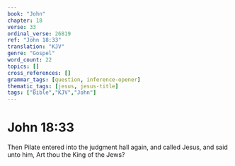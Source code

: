 ```yaml
---
book: "John"
chapter: 18
verse: 33
ordinal_verse: 26819
ref: "John 18:33"
translation: "KJV"
genre: "Gospel"
word_count: 22
topics: []
cross_references: []
grammar_tags: [question, inference-opener]
thematic_tags: [jesus, jesus-title]
tags: ["Bible","KJV","John"]
---
```


# John 18:33

Then Pilate entered into the judgment hall again, and called Jesus, and said unto him, Art thou the King of the Jews?
